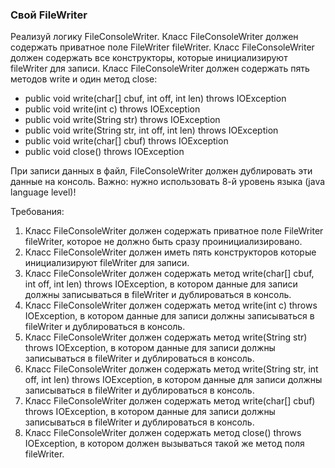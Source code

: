 
### Свой FileWriter

Реализуй логику FileConsoleWriter.
Класс FileConsoleWriter должен содержать приватное поле FileWriter fileWriter.
Класс FileConsoleWriter должен содержать все конструкторы, которые инициализируют fileWriter для записи.
Класс FileConsoleWriter должен содержать пять методов write и один метод close:
- public void write(char[] cbuf, int off, int len) throws IOException
- public void write(int c) throws IOException
- public void write(String str) throws IOException
- public void write(String str, int off, int len) throws IOException
- public void write(char[] cbuf) throws IOException
- public void close() throws IOException

При записи данных в файл, FileConsoleWriter должен дублировать эти данные на консоль.
Важно: нужно использовать 8-й уровень языка (java language level)!


Требования:
1.	Класс FileConsoleWriter должен содержать приватное поле FileWriter fileWriter, которое не должно быть сразу проинициализировано.
2.	Класс FileConsoleWriter должен иметь пять конструкторов которые инициализируют fileWriter для записи.
3.	Класс FileConsoleWriter должен содержать метод write(char[] cbuf, int off, int len) throws IOException, в котором данные для записи должны записываться в fileWriter и дублироваться в консоль.
4.	Класс FileConsoleWriter должен содержать метод write(int c) throws IOException, в котором данные для записи должны записываться в fileWriter и дублироваться в консоль.
5.	Класс FileConsoleWriter должен содержать метод write(String str) throws IOException, в котором данные для записи должны записываться в fileWriter и дублироваться в консоль.
6.	Класс FileConsoleWriter должен содержать метод write(String str, int off, int len) throws IOException, в котором данные для записи должны записываться в fileWriter и дублироваться в консоль.
7.	Класс FileConsoleWriter должен содержать метод write(char[] cbuf) throws IOException, в котором данные для записи должны записываться в fileWriter и дублироваться в консоль.
8.	Класс FileConsoleWriter должен содержать метод close() throws IOException, в котором должен вызываться такой же метод поля fileWriter.


